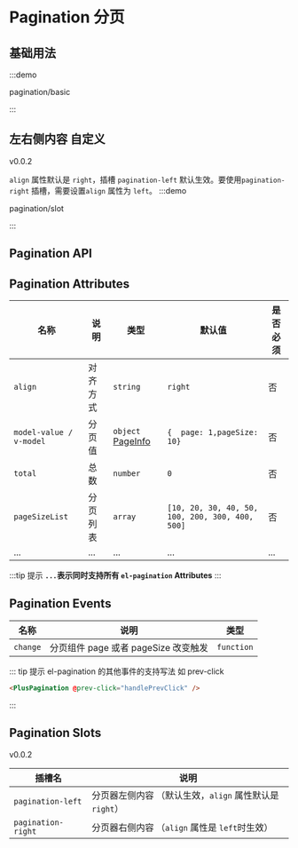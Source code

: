 # Pagination 分页

## 基础用法

:::demo

pagination/basic

:::

## 左右侧内容 自定义

<el-tag>v0.0.2</el-tag>

`align` 属性默认是 `right`，插槽 `pagination-left` 默认生效。要使用`pagination-right` 插槽，需要设置`align` 属性为 `left`。
:::demo

pagination/slot

:::

## Pagination API

## Pagination Attributes

| 名称                    | 说明     | 类型                                                      | 默认值                                          | 是否必须 |
| ----------------------- | -------- | --------------------------------------------------------- | ----------------------------------------------- | -------- |
| `align`                 | 对齐方式 | `string` <docs-tip content="'left' / 'right'"></docs-tip> | `right`                                         | 否       |
| `model-value / v-model` | 分页值   | `object` [PageInfo](/components/type.html#pageinfo)       | `{  page: 1,pageSize: 10}`                      | 否       |
| `total`                 | 总数     | `number`                                                  | `0`                                             | 否       |
| `pageSizeList`          | 分页列表 | `array` <docs-tip content="number[]"></docs-tip>          | `[10, 20, 30, 40, 50, 100, 200, 300, 400, 500]` | 否       |
| ...                     | ...      | ...                                                       | ...                                             | ...      |

:::tip 提示
**`...`表示同时支持所有 `el-pagination` Attributes**
:::

## Pagination Events

| 名称     | 说明                                 | 类型                                                                   |
| -------- | ------------------------------------ | ---------------------------------------------------------------------- |
| `change` | 分页组件 page 或者 pageSize 改变触发 | `function` <docs-tip content='(pageInfo:PageInfo) => void'></docs-tip> |

::: tip 提示
el-pagination 的其他事件的支持写法 如 prev-click

```html
<PlusPagination @prev-click="handlePrevClick" />
```

:::

## Pagination Slots

<el-tag>v0.0.2</el-tag>

| 插槽名             | 说明                                                    |
| ------------------ | ------------------------------------------------------- |
| `pagination-left`  | 分页器左侧内容 （默认生效，`align` 属性默认是 `right`） |
| `pagination-right` | 分页器右侧内容 （`align` 属性是 `left`时生效）          |
